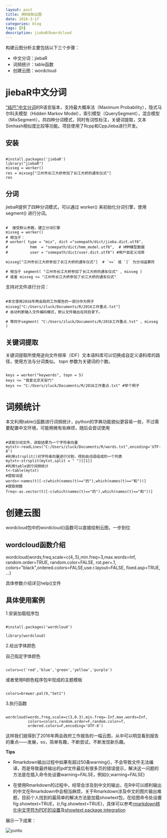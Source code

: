 ```yaml
---
layout: post
title: 用R绘制云图
date: 2016-3-17
categories: blog
tags: [R]
description: jiebaR与wordcloud
---
```


构建云图分析主要包括以下三个步骤：

- 中文分词：jiebaR
- 词频统计：table函数
- 创建云图：wordcloud


# jiebaR中文分词

["结巴"中文分词](https://github.com/fxsjy/jieba)的R语言版本，支持最大概率法（Maximum Probability），隐式马尔科夫模型（Hidden Markov Model），索引模型（QuerySegment），混合模型（MixSegment），共四种分词模式，同时有词性标注，关键词提取，文本Simhash相似度比较等功能。项目使用了Rcpp和CppJieba进行开发。

## 安装

```{r, echo=TRUE}

#install.packages('jiebaR')
library("jiebaR")
mixseg = worker()
res = mixseg["江州市长江大桥参加了长江大桥的通车仪式"]
res
```

## 分词
jiebaR提供了四种分词模式，可以通过 worker() 来初始化分词引擎，使用 segment() 进行分词。

```{r，echo=T}

#  接受默认参数，建立分词引擎 
mixseg = worker()
# 相当于：
# worker( type = "mix", dict ="somepath/dict/jieba.dict.utf8",
#          hmm  = "somepath/dict/hmm_model.utf8",  # HMM模型数据
#          user = "somepath/dict/user.dict.utf8") #用户自定义词库

mixseg["江州市长江大桥参加了长江大桥的通车仪式"]  # `<=` 或 `[` 为分词运算符

# 相当于 segment( "江州市长江大桥参加了长江大桥的通车仪式" , mixseg ) 
# 或者 mixseg <= "江州市长江大桥参加了长江大桥的通车仪式"

```

支持对文件进行分词：

```{r}

#本文使用2016年两会政府工作报告的一部分作为例子
mixseg["C:/Users/zluck/Documents/R/2016工作重点.txt"] 
# 自动判断输入文件编码模式，默认文件输出在同目录下。

# 等同于segment( "C:/Users/zluck/Documents/R/2016工作重点.txt" , mixseg )

```


## 关键词提取

关键词提取所使用逆向文件频率（IDF）文本语料库可以切换成自定义语料库的路径，使用方法与分词类似。 topn 参数为关键词的个数。

```{r}

keys = worker("keywords", topn = 5)
keys <= "我爱北京天安门"
keys <= "C:/Users/zluck/Documents/R/2016工作重点.txt" #举个例子

```


# 词频统计
本文利用table()函数进行词频统计，python的字典功能貌似更容易一些，不过需要配置中文环境，可能稍微有些麻烦，随后会尝试使用

```{r,warning=FALSE}

#读取分词文件，读取结果为一个字符串向量
mytxt<-readLines("C:/Users/zluck/Documents/R/words.txt",encoding='UTF-8')
#利用strsplit()对字符串向量进行分割，得到由词语组成的一个列表
mytxt<-strsplit(mytxt,split = " ")[[1]]
#利用table进行词频统计
t<-table(mytxt)
#提取词语
words<-names(t)[-c(which(names(t)=="的"),which(names(t)=="和"))]
#提取频数
freq<-as.vector(t)[-c(which(names(t)=="的"),which(names(t)=="和"))] 

```


# 创建云图

wordcloud包中的wordcloud()函数可以直接绘制云图，一步到位

## wordcloud函数介绍

wordcloud(words,freq,scale=c(4,.5),min.freq=3,max.words=Inf,
	random.order=TRUE, random.color=FALSE, rot.per=.1,
	colors="black",ordered.colors=FALSE,use.r.layout=FALSE,
	fixed.asp=TRUE, ...)

具体参数介绍详见help()文件



## 具体使用案例

1.安装加载程序包

```{r}

#install.packages('wordcloud')

library(wordcloud)

```



2.给出字体颜色

自己指定字体颜色

```{r}

colors=c('red','blue','green','yellow','purple')

```

或者使用R颜色程序包中现成的主题模板

```{r}

colors=brewer.pal(9,"Set1")

```



3.执行函数

```{r,warning=FALSE,fig.showtext=TRUE}

wordcloud(words,freq,scale=c(3,0.3),min.freq=-Inf,max.words=Inf,
          colors=colors,random.order=F,random.color=T,
          ordered.colors=F,encoding='UTF-8')

```

这样我们就得到了2016年两会政府工作报告的一幅云图，从中可以明显看到报告的重点——发展，so，简单有趣，不断尝试，不断发现新乐趣。

**Tips**

- Rmarkdown输出过程中如果有超过50条warning()，不会导致文件无法编译，而是导致最终输出的pdf文件最后有很多页的错误提示，解决这一问题的方法是在插入命令处设置warning=FALSE，例如{r,warning=FALSE}

- 在使用Rmarkdown的过程中，经常会涉及到中文的输出，在R中可以顺利输出的中文在Rmarkdown中会相当麻烦，关于Rmarkdown涉及中文的图片输出难题，目前个人找到的最简单的解决方法是加载showtext包，在绘图命令处设置fig.showtext=TRUE，{r,fig.showtext=TRUE}，具体可以参考[rmarkdown转化中文字符为PDF的设置](http://www.jianshu.com/p/0bfda49f1a52)及[showtext package integration](https://github.com/yihui/knitr/issues/799)


展示一下成果：

![yuntu](https://raw.githubusercontent.com/zluckyhou/zluckyhou.github.io/master/img/yuntu.PNG)